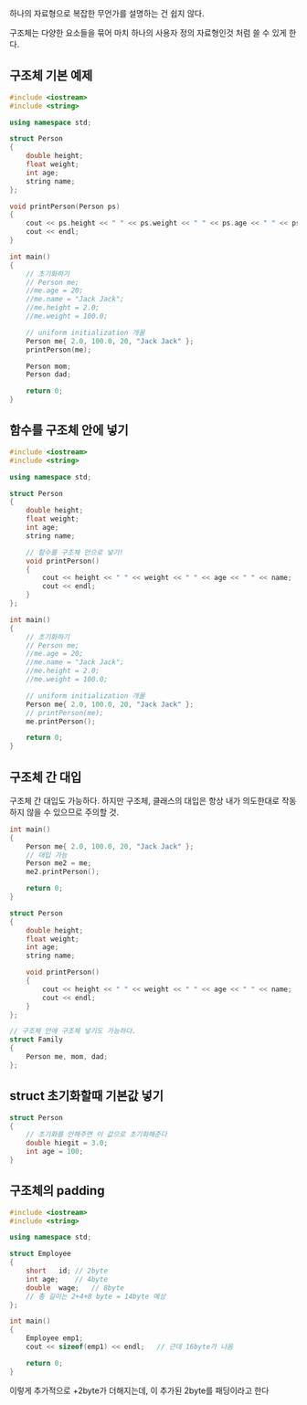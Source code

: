 하나의 자료형으로 복잡한 무언가를 설명하는 건 쉽지 않다.

구조체는 다양한 요소들을 묶어 마치 하나의 사용자 정의 자료형인것 처럼 쓸 수 있게 한다.

## 구조체 기본 예제

```cpp
#include <iostream>
#include <string>

using namespace std;

struct Person
{
	double height;
	float weight;
	int age;
	string name;
};

void printPerson(Person ps)
{
	cout << ps.height << " " << ps.weight << " " << ps.age << " " << ps.name;
	cout << endl;
}

int main() 
{
	// 초기화하기
	// Person me;
	//me.age = 20;
	//me.name = "Jack Jack";
	//me.height = 2.0;
	//me.weight = 100.0;

	// uniform initialization 개꿀
	Person me{ 2.0, 100.0, 20, "Jack Jack" };
	printPerson(me);

	Person mom;
	Person dad;

	return 0;
}
```

## 함수를 구조체 안에 넣기

```cpp
#include <iostream>
#include <string>

using namespace std;

struct Person
{
	double height;
	float weight;
	int age;
	string name;

	// 함수를 구조체 안으로 넣기!
	void printPerson()
	{
		cout << height << " " << weight << " " << age << " " << name;
		cout << endl;
	}
};

int main() 
{
	// 초기화하기
	// Person me;
	//me.age = 20;
	//me.name = "Jack Jack";
	//me.height = 2.0;
	//me.weight = 100.0;

	// uniform initialization 개꿀
	Person me{ 2.0, 100.0, 20, "Jack Jack" };
	// printPerson(me);
	me.printPerson();

	return 0;
}
```

## 구조체 간 대입

구조체 간 대입도 가능하다. 
하지만 구조체, 클래스의 대입은 항상 내가 의도한대로 작동하지 않을 수 있으므로 주의할 것.

```cpp
int main() 
{
	Person me{ 2.0, 100.0, 20, "Jack Jack" };
	// 대입 가능
	Person me2 = me;
	me2.printPerson();

	return 0;
}
```

```cpp
struct Person
{
	double height;
	float weight;
	int age;
	string name;

	void printPerson()
	{
		cout << height << " " << weight << " " << age << " " << name;
		cout << endl;
	}
};

// 구조체 안에 구조체 넣기도 가능하다.
struct Family
{
	Person me, mom, dad;
};

```

## struct 초기화할때 기본값 넣기

```cpp
struct Person 
{
	// 초기화를 안해주면 이 값으로 초기화해준다
	double hiegit = 3.0;
	int age = 100;
}
```

## 구조체의 padding

```cpp
#include <iostream>
#include <string>

using namespace std;

struct Employee
{
	short	id;	// 2byte
	int	age;	// 4byte
	double	wage;	// 8byte
	// 총 길이는 2+4+8 byte = 14byte 예상
};

int main() 
{
	Employee emp1;
	cout << sizeof(emp1) << endl;	// 근데 16byte가 나옴

	return 0;
}
```

이렇게 추가적으로 +2byte가 더해지는데, 이 추가된 2byte를 패딩이라고 한다

